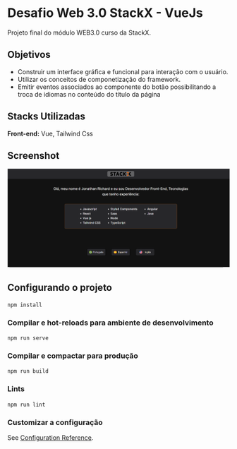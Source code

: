 # Desafio Web 3.0 StackX - VueJs

 

Projeto final do módulo WEB3.0 curso da StackX.

 

 


## Objetivos

 

- Construir um interface gráfica e funcional para interação com o usuário.
- Utilizar os conceitos de componetização do framework.
- Emitir eventos associados ao componente do botão possibilitando a troca de idiomas no conteúdo do título da página

 

 

 

## Stacks Utilizadas

 

**Front-end:**  Vue, Tailwind Css

 

 

## Screenshot

![App Screenshot](./public/tela_projeto.PNG)


## Configurando o projeto
```
npm install
```

### Compilar e hot-reloads para ambiente de desenvolvimento
```
npm run serve
```

### Compilar e compactar para produção
```
npm run build
```

### Lints
```
npm run lint
```

### Customizar a configuração
See [Configuration Reference](https://cli.vuejs.org/config/).
